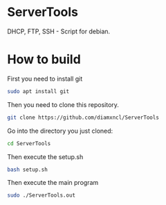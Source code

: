# ServerTools
DHCP, FTP, SSH - Script for debian.


# How to build

First you need to install git

  ```bash
  sudo apt install git
  ```
  
Then you need to clone this repository.

  ```bash
  git clone https://github.com/diamxncl/ServerTools
  ```
Go into the directory you just cloned:

  ```bash
  cd ServerTools
  ```

Then execute the setup.sh
  ```bash
  bash setup.sh
  ```

Then execute the main program
  ```bash
  sudo ./ServerTools.out
  ```
